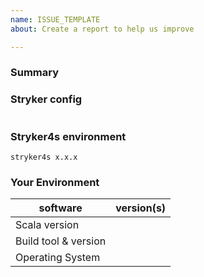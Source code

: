 ```yaml
---
name: ISSUE_TEMPLATE
about: Create a report to help us improve

---
```


<!---
Thanks for filing an issue 😄 ! Before you submit, please read the following:

Search open/closed issues before submitting since someone might have asked the same thing before!

If you are having trouble running stryker4s, please fill in the template below.
If you have a feature request, feel free to ignore the template.
-->

### Summary

<!--- Provide a general summary of the issue in the title above -->

### Stryker config

<!--- Please place your stryker4s config below. Feel free to change paths in the files and mutate arrays if you cannot share them. -->

```hocon
```

### Stryker4s environment

<!-- Please provide us with the stryker4s version you are using. -->

```
stryker4s x.x.x
```

### Your Environment
| software             | version(s) |
| -------------------- | ---------- |
| Scala version        |            |
| Build tool & version |            | 
| Operating System     |            |
